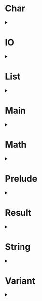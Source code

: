 # Char
<details>
  <summary></summary>

  <h4>
  
    ```
    type char :: Type
    
    ```
  
  </h4>
  <h4>
  
    ```
    foreign isLower, isUpper, isAlpha, isAlphaNum :: char -> bool
    
    
    ```
  
  </h4>
  <h4>
  
    ```
    foreign isDigit, isHexDigit :: char -> bool
    
    
    ```
  
  </h4>
  <h4>
  
    ```
    foreign isSpace :: char -> bool
    
    
    ```
  
  </h4>
  <h4>
  
    ```
    foreign toLower, toUpper :: char -> char
    
    
    ```
  
  </h4>
  <h4>
  
    ```
    foreign fromCode :: int -> char
    
    
    ```
  
  </h4>
  <h4>
  
    ```
    foreign toCode :: char -> int
    
    ```
  
  </h4>

</details>

# IO
<details>
  <summary></summary>

  <h4>
  
    ```
    infix ;; left 20
    
    
    ```
  
  </h4>
  <h4>
  
    ```
    type io :: Type -> Type
    
    
    ```
  
  </h4>
  <h4>
  
    ```
    foreign map :: any a b. (a -> b) -> io a -> io b
    
    
    ```
  
  </h4>
  <h4>
  
    ```
    foreign apply :: any a b. io (a -> b) -> io a -> io b
    
    
    ```
  
  </h4>
  <h4>
  
    ```
    foreign bind :: any a b. (a -> io b) -> io a -> io b
    
    
    ```
  
  </h4>
  <h4>
  
    ```
    val (;;) :: any a. io void -> io a -> io a
    
    ```
  
  </h4>
  <h4>
  
    ```
    foreign pure :: any a. a -> io a
    
    
    ```
  
  </h4>
  <h4>
  
    ```
    val none :: io void
    
    ```
  
  </h4>
  <h4>
  
    ```
    val map2
      :: any a1 a2 a3
       . (a1 -> a2 -> a3)
      -> io a1
      -> io a2
      -> io a3
    
    ```
  
  </h4>
  <h4>
  
    ```
    val map3
      :: any a1 a2 a3 a4
       . (a1 -> a2 -> a3 -> a4)
      -> io a1
      -> io a2
      -> io a3
      -> io a4
    
    ```
  
  </h4>
  <h4>
  
    ```
    val map4
      :: any a1 a2 a3 a4 a5
       . (a1 -> a2 -> a3 -> a4 -> a5)
      -> io a1
      -> io a2
      -> io a3
      -> io a4
      -> io a5
    
    ```
  
  </h4>
  <h4>
  
    ```
    val sequence :: any a. list (io a) -> io (list a)
    
    ```
  
  </h4>
  <h4>
  
    ```
    val sequenceMap :: any a b. (a -> io b) -> list a -> io (list b)
    
    ```
  
  </h4>

</details>

# List
<details>
  <summary></summary>

  <h4>
  
    ```
    infix : right 55
    
    ```
  
  </h4>
  <h4>
  
    ```
    infix ++ right 55
    
    
    ```
  
  </h4>
  <h4>
  
    ```
    type list :: Type -> Type
      where list a = [Empty := void; Cons := {Head := a; Tail := list a; nil}; nil]
      with makeList, getList
    
    
    ```
  
  </h4>
  <h4>
  
    ```
    val empty :: any a. list a
    
    ```
  
  </h4>
  <h4>
  
    ```
    val (:) :: any a. a -> list a -> list a
    
    ```
  
  </h4>
  <h4>
  
    ```
    val deconstruct :: any a b. b -> (a -> list a -> b) -> list a -> b
    
    ```
  
  </h4>
  <h4>
  
    ```
    val single :: any a. a -> list a
    
    ```
  
  </h4>
  <h4>
  
    ```
    val head :: any a. list a -> maybe a
    
    ```
  
  </h4>
  <h4>
  
    ```
    val tail :: any a. list a -> maybe (list a)
    
    ```
  
  </h4>
  <h4>
  
    ```
    val take :: any a. int -> list a -> list a
    
    ```
  
  </h4>
  <h4>
  
    ```
    val drop :: any a. int -> list a -> list a
    
    ```
  
  </h4>
  <h4>
  
    ```
    val get :: any a. int -> list a -> maybe a
    
    ```
  
  </h4>
  <h4>
  
    ```
    val isEmpty :: any a. list a -> bool
    
    ```
  
  </h4>
  <h4>
  
    ```
    val length :: any a. list a -> int
    
    ```
  
  </h4>
  <h4>
  
    ```
    val (++) :: any a. list a -> list a -> list a
    
    ```
  
  </h4>
  <h4>
  
    ```
    val concat :: any a. list (list a) -> list a
    
    ```
  
  </h4>
  <h4>
  
    ```
    val concatMap :: any a b. (a -> list b) -> list a -> list b
    
    ```
  
  </h4>
  <h4>
  
    ```
    val repeat :: any a. int -> a -> list a
    
    ```
  
  </h4>
  <h4>
  
    ```
    val reverse :: any a. list a -> list a
    
    ```
  
  </h4>
  <h4>
  
    ```
    val range :: int -> int -> list int
    
    ```
  
  </h4>
  <h4>
  
    ```
    val contains :: any a. a -> list a -> bool
    
    ```
  
  </h4>
  <h4>
  
    ```
    val find :: any a. a -> list a -> list int
    
    ```
  
  </h4>
  <h4>
  
    ```
    val findN :: any a. int -> a -> list a -> list int
    
    ```
  
  </h4>
  <h4>
  
    ```
    val map :: any a b. (a -> b) -> list a -> list b
    
    ```
  
  </h4>
  <h4>
  
    ```
    val mapIndex :: any a b. (int -> a -> b) -> list a -> list b
    
    ```
  
  </h4>
  <h4>
  
    ```
    val mapIndexN :: any a b. int -> (int -> a -> b) -> list a -> list b
    
    ```
  
  </h4>
  <h4>
  
    ```
    val mapResult :: any e a b. (a -> result e b) -> list a -> list b
    
    ```
  
  </h4>
  <h4>
  
    ```
    val separate :: any a b. list (a & b) -> list a & list b
    
    ```
  
  </h4>
  <h4>
  
    ```
    val filter :: any a. (a -> bool) -> list a -> list a
    
    ```
  
  </h4>
  <h4>
  
    ```
    val partition :: any a. (a -> bool) -> list a -> list a & list a
    
    ```
  
  </h4>
  <h4>
  
    ```
    val count :: any a. (a -> bool) -> list a -> int
    
    ```
  
  </h4>
  <h4>
  
    ```
    val some :: any a. (a -> bool) -> list a -> bool
    
    ```
  
  </h4>
  <h4>
  
    ```
    val all :: any a. (a -> bool) -> list a -> bool
    
    ```
  
  </h4>
  <h4>
  
    ```
    val foldLeft :: any a b. (b -> a -> b) -> b -> list a -> b
    
    ```
  
  </h4>
  <h4>
  
    ```
    val foldRight :: any a b. (a -> b -> b) -> b -> list a -> b
    
    ```
  
  </h4>
  <h4>
  
    ```
    val sum :: any x. list (num x) -> num x
    
    ```
  
  </h4>
  <h4>
  
    ```
    val product :: any x. list (num x) -> num x
    
    ```
  
  </h4>
  <h4>
  
    ```
    val sort :: any a. list a -> list a
    
    ```
  
  </h4>
  <h4>
  
    ```
    val sortBy :: any a b. (a -> b) -> list a -> list a
    
    ```
  
  </h4>
  <h4>
  
    ```
    val sortWith :: any a. (a -> a -> order) -> list a -> list a
    
    ```
  
  </h4>
  <h4>
  
    ```
    val apply :: any a b. list (a -> b) -> list a -> list b
    
    ```
  
  </h4>
  <h4>
  
    ```
    val map2
      :: any a1 a2 a3
       . (a1 -> a2 -> a3)
      -> list a1
      -> list a2
      -> list a3
    
    ```
  
  </h4>
  <h4>
  
    ```
    val map3
      :: any a1 a2 a3 a4
       . (a1 -> a2 -> a3 -> a4)
      -> list a1
      -> list a2
      -> list a3
      -> list a4
    
    ```
  
  </h4>
  <h4>
  
    ```
    val map4
      :: any a1 a2 a3 a4 a5
       . (a1 -> a2 -> a3 -> a4 -> a5)
      -> list a1
      -> list a2
      -> list a3
      -> list a4
      -> list a5
    
    ```
  
  </h4>
  <h4>
  
    ```
    val zipApply :: any a b. list (a -> b) -> list a -> list b
    
    ```
  
  </h4>
  <h4>
  
    ```
    val zip2
      :: any a1 a2 a3
       . (a1 -> a2 -> a3)
      -> list a1
      -> list a2
      -> list a3
    
    ```
  
  </h4>
  <h4>
  
    ```
    val zip3
      :: any a1 a2 a3 a4
       . (a1 -> a2 -> a3 -> a4)
      -> list a1
      -> list a2
      -> list a3
      -> list a4
    
    ```
  
  </h4>
  <h4>
  
    ```
    val zip4
      :: any a1 a2 a3 a4 a5
       . (a1 -> a2 -> a3 -> a4 -> a5)
      -> list a1
      -> list a2
      -> list a3
      -> list a4
      -> list a5
    
    ```
  
  </h4>

</details>

# Main
<details>
  <summary></summary>

  <h4>
  
    ```
    foreign debug :: any a. a -> io void
    
    
    ```
  
  </h4>
  <h4>
  
    ```
    val main :: io void
    
    ```
  
  </h4>

</details>

# Math
<details>
  <summary></summary>

  <h4>
  
    ```
    infix ** right 70
    
    
    ```
  
  </h4>
  <h4>
  
    ```
    val square, cube :: any x. num x -> num x
    
    ```
  
  </h4>
  <h4>
  
    ```
    foreign sqrt, cbrt :: float -> float
    
    
    ```
  
  </h4>
  <h4>
  
    ```
    foreign exp :: float -> float
    
    ```
  
  </h4>
  <h4>
  
    ```
    foreign (**) :: float -> float -> float
    
    
    ```
  
  </h4>
  <h4>
  
    ```
    foreign log :: float -> float
    
    
    ```
  
  </h4>
  <h4>
  
    ```
    val logBase :: float -> float -> float
    
    ```
  
  </h4>
  <h4>
  
    ```
    foreign pi :: float
    
    
    ```
  
  </h4>
  <h4>
  
    ```
    val tau :: float
    
    ```
  
  </h4>
  <h4>
  
    ```
    type angle = float
    
    
    ```
  
  </h4>
  <h4>
  
    ```
    val radians, degrees, turns :: float -> angle
    
    ```
  
  </h4>
  <h4>
  
    ```
    foreign sin, cos, tan :: angle -> float
    
    
    ```
  
  </h4>
  <h4>
  
    ```
    foreign asin, acos, atan :: float -> angle
    
    
    ```
  
  </h4>
  <h4>
  
    ```
    foreign atan2 :: float -> float -> angle
    
    
    ```
  
  </h4>
  <h4>
  
    ```
    foreign sinh, cosh, tanh :: angle -> float
    
    
    ```
  
  </h4>
  <h4>
  
    ```
    foreign asinh, acosh, atanh :: float -> angle
    
    
    ```
  
  </h4>
  <h4>
  
    ```
    foreign hypot :: float -> float -> float
    
    
    ```
  
  </h4>
  <h4>
  
    ```
    val distance :: float -> float -> float -> float -> float
    
    ```
  
  </h4>

</details>

# Prelude
<details>
  <summary></summary>

  <h4>
  
    ```
    infix ; right 10
    
    
    ```
  
  </h4>
  <h4>
  
    ```
    infix := non 15
    
    ```
  
  </h4>
  <h4>
  
    ```
    infix != non 15
    
    ```
  
  </h4>
  <h4>
  
    ```
    infix #= non 15
    
    
    ```
  
  </h4>
  <h4>
  
    ```
    infix # left 20
    
    
    ```
  
  </h4>
  <h4>
  
    ```
    infix $ right 25
    
    
    ```
  
  </h4>
  <h4>
  
    ```
    infix -> right 30
    
    
    ```
  
  </h4>
  <h4>
  
    ```
    infix & right 35
    
    
    ```
  
  </h4>
  <h4>
  
    ```
    infix || right 40
    
    
    ```
  
  </h4>
  <h4>
  
    ```
    infix && right 45
    
    
    ```
  
  </h4>
  <h4>
  
    ```
    infix == non 50
    
    ```
  
  </h4>
  <h4>
  
    ```
    infix /= non 50
    
    ```
  
  </h4>
  <h4>
  
    ```
    infix < non 50
    
    ```
  
  </h4>
  <h4>
  
    ```
    infix <= non 50
    
    ```
  
  </h4>
  <h4>
  
    ```
    infix > non 50
    
    ```
  
  </h4>
  <h4>
  
    ```
    infix >= non 50
    
    
    ```
  
  </h4>
  <h4>
  
    ```
    infix + left 60
    
    ```
  
  </h4>
  <h4>
  
    ```
    infix ~ left 60
    
    
    ```
  
  </h4>
  <h4>
  
    ```
    infix * left 65
    
    ```
  
  </h4>
  <h4>
  
    ```
    infix / left 65
    
    
    ```
  
  </h4>
  <h4>
  
    ```
    infix ? right 70
    
    ```
  
  </h4>
  <h4>
  
    ```
    infix ^ right 70
    
    
    ```
  
  </h4>
  <h4>
  
    ```
    infix << right 75
    
    ```
  
  </h4>
  <h4>
  
    ```
    infix >> left 75
    
    
    ```
  
  </h4>
  <h4>
  
    ```
    type (->) :: Type -> Type -> Type
    
    ```
  
  </h4>
  <h4>
  
    ```
    val identity :: any a. a -> a
    
    ```
  
  </h4>
  <h4>
  
    ```
    val const :: any a b. a -> b -> a
    
    ```
  
  </h4>
  <h4>
  
    ```
    val ($) :: any a b. (a -> b) -> a -> b
    
    ```
  
  </h4>
  <h4>
  
    ```
    val (#) :: any a b. a -> (a -> b) -> b
    
    ```
  
  </h4>
  <h4>
  
    ```
    val (<<) :: any a b c. (b -> c) -> (a -> b) -> (a -> c)
    
    ```
  
  </h4>
  <h4>
  
    ```
    val (>>) :: any a b c. (a -> b) -> (b -> c) -> (a -> c)
    
    ```
  
  </h4>
  <h4>
  
    ```
    type i :: Num
    
    ```
  
  </h4>
  <h4>
  
    ```
    type f :: Num
    
    ```
  
  </h4>
  <h4>
  
    ```
    type num :: Num -> Type
    
    ```
  
  </h4>
  <h4>
  
    ```
    type int = num i
    
    ```
  
  </h4>
  <h4>
  
    ```
    type float = num f
    
    ```
  
  </h4>
  <h4>
  
    ```
    foreign float :: int -> float
    
    
    ```
  
  </h4>
  <h4>
  
    ```
    foreign round, floor, ceil :: float -> int
    
    
    ```
  
  </h4>
  <h4>
  
    ```
    val trunc :: float -> int
    
    ```
  
  </h4>
  <h4>
  
    ```
    foreign (+), (~), (*) :: any x. num x -> num x -> num x
    
    
    ```
  
  </h4>
  <h4>
  
    ```
    foreign negate :: any x. num x -> num x
    
    ```
  
  </h4>
  <h4>
  
    ```
    foreign abs, signum :: any x. num x -> num x
    
    
    ```
  
  </h4>
  <h4>
  
    ```
    val constrain :: any x. num x -> num x -> num x -> num x
    
    ```
  
  </h4>
  <h4>
  
    ```
    foreign div, quot :: int -> int -> int
    
    
    ```
  
  </h4>
  <h4>
  
    ```
    foreign mod, rem :: int -> int -> int
    
    
    ```
  
  </h4>
  <h4>
  
    ```
    foreign (/) :: float -> float -> float
    
    
    ```
  
  </h4>
  <h4>
  
    ```
    type nil :: Row
    
    ```
  
  </h4>
  <h4>
  
    ```
    type (:=) :: Label -> Type -> Row -> Row
    
    ```
  
  </h4>
  <h4>
  
    ```
    type (;) f x = f x
    
    
    ```
  
  </h4>
  <h4>
  
    ```
    type record :: Row -> Type
    
    ```
  
  </h4>
  <h4>
  
    ```
    type variant :: Row -> Type
    
    ```
  
  </h4>
  <h4>
  
    ```
    type label :: Label -> Type
    
    ```
  
  </h4>
  <h4>
  
    ```
    type void = {nil}
    
    
    ```
  
  </h4>
  <h4>
  
    ```
    foreign void :: void
    
    
    ```
  
  </h4>
  <h4>
  
    ```
    foreign (?) :: any s a r. label s -> {s := a; r} -> a
    
    
    ```
  
  </h4>
  <h4>
  
    ```
    foreign delete :: any s a r. label s -> {s := a; r} -> {r}
    
    
    ```
  
  </h4>
  <h4>
  
    ```
    foreign (:=) :: any s a r. label s -> a -> {r} -> {s := a; r}
    
    
    ```
  
  </h4>
  <h4>
  
    ```
    val (!=) :: any s a b r. label s -> b -> {s := a; r} -> {s := b; r}
    
    ```
  
  </h4>
  <h4>
  
    ```
    val (#=) :: any s a b r. label s -> (a -> b) -> {s := a; r} -> {s := b; r}
    
    ```
  
  </h4>
  <h4>
  
    ```
    val (;) :: any a b. (a -> b) -> a -> b
    
    ```
  
  </h4>
  <h4>
  
    ```
    foreign (^) :: any s a r. label s -> a -> [s := a; r]
    
    
    ```
  
  </h4>
  <h4>
  
    ```
    foreign embed :: any s a r. label s -> [r] -> [s := a; r]
    
    
    ```
  
  </h4>
  <h4>
  
    ```
    foreign match :: any s a b r. label s -> (a -> b) -> ([r] -> b) -> [s := a; r] -> b
    
    
    ```
  
  </h4>
  <h4>
  
    ```
    val else :: any a b. a -> b -> a
    
    ```
  
  </h4>
  <h4>
  
    ```
    val only :: any s r. label s -> [s := void; r]
    
    ```
  
  </h4>
  <h4>
  
    ```
    type lazy a = void -> a
    
    
    ```
  
  </h4>
  <h4>
  
    ```
    val force :: any a. lazy a -> a
    
    ```
  
  </h4>
  <h4>
  
    ```
    val general :: any a b. lazy a -> b -> a
    
    ```
  
  </h4>
  <h4>
  
    ```
    type (&) a b = {First := a; Second := b; nil}
    
    
    ```
  
  </h4>
  <h4>
  
    ```
    val (&) :: any a b. a -> b -> a & b
    
    ```
  
  </h4>
  <h4>
  
    ```
    type bool = [True := void; False := void; nil]
    
    
    ```
  
  </h4>
  <h4>
  
    ```
    val true, false :: bool
    
    ```
  
  </h4>
  <h4>
  
    ```
    val not :: bool -> bool
    
    ```
  
  </h4>
  <h4>
  
    ```
    val and, or :: bool -> lazy bool -> bool
    
    ```
  
  </h4>
  <h4>
  
    ```
    expand (&&) x y = and x { y }
    
    ```
  
  </h4>
  <h4>
  
    ```
    expand (||) x y = or x { y }
    
    
    ```
  
  </h4>
  <h4>
  
    ```
    val if :: any a. bool -> lazy a -> lazy a -> a
    
    ```
  
  </h4>
  <h4>
  
    ```
    foreign (==) :: any a. a -> a -> bool
    
    
    ```
  
  </h4>
  <h4>
  
    ```
    val (/=) :: any a. a -> a -> bool
    
    ```
  
  </h4>
  <h4>
  
    ```
    foreign (<), (>) :: any a. a -> a -> bool
    
    
    ```
  
  </h4>
  <h4>
  
    ```
    val (<=), (>=) :: any a. a -> a -> bool
    
    ```
  
  </h4>
  <h4>
  
    ```
    foreign isFinite :: float -> bool
    
    
    ```
  
  </h4>
  <h4>
  
    ```
    val isInfinite :: float -> bool
    
    ```
  
  </h4>
  <h4>
  
    ```
    foreign isNaN :: float -> bool
    
    
    ```
  
  </h4>
  <h4>
  
    ```
    val min, max :: any a. a -> a -> a
    
    ```
  
  </h4>
  <h4>
  
    ```
    type order = [Less := void; Equal := void; Greater := void; nil]
    
    
    ```
  
  </h4>
  <h4>
  
    ```
    val compare :: any a. a -> a -> order
    
    ```
  
  </h4>

</details>

# Result
<details>
  <summary></summary>

  <h4>
  
    ```
    type result e a = [Error := e; Just := a; nil]
    
    
    ```
  
  </h4>
  <h4>
  
    ```
    type maybe a = result void a
    
    
    ```
  
  </h4>
  <h4>
  
    ```
    val nothing :: any a. maybe a
    
    ```
  
  </h4>
  <h4>
  
    ```
    val default :: any e a. a -> result e a -> a
    
    ```
  
  </h4>
  <h4>
  
    ```
    val map :: any e a b. (a -> b) -> result e a -> result e b
    
    ```
  
  </h4>
  <h4>
  
    ```
    val apply :: any e a b. result e (a -> b) -> result e a -> result e b
    
    ```
  
  </h4>
  <h4>
  
    ```
    val bind :: any e a b. (a -> result e b) -> result e a -> result e b
    
    ```
  
  </h4>
  <h4>
  
    ```
    val map2
      :: any e a1 a2 a3
       . (a1 -> a2 -> a3)
      -> result e a1
      -> result e a2
      -> result e a3
    
    ```
  
  </h4>
  <h4>
  
    ```
    val map3
      :: any e a1 a2 a3 a4
       . (a1 -> a2 -> a3 -> a4)
      -> result e a1
      -> result e a2
      -> result e a3
      -> result e a4
    
    ```
  
  </h4>
  <h4>
  
    ```
    val map4
      :: any e a1 a2 a3 a4 a5
       . (a1 -> a2 -> a3 -> a4 -> a5)
      -> result e a1
      -> result e a2
      -> result e a3
      -> result e a4
      -> result e a5
    
    ```
  
  </h4>
  <h4>
  
    ```
    val sequence :: any e a. list (result e a) -> result e (list a)
    
    ```
  
  </h4>
  <h4>
  
    ```
    val sequenceMap :: any e a b. (a -> result e b) -> list a -> result e (list b)
    
    ```
  
  </h4>

</details>

# String
<details>
  <summary></summary>

  <h4>
  
    ```
    infix <> left 60
    
    
    ```
  
  </h4>
  <h4>
  
    ```
    type string :: Type
    
    ```
  
  </h4>
  <h4>
  
    ```
    val isEmpty :: string -> bool
    
    ```
  
  </h4>
  <h4>
  
    ```
    foreign length :: string -> int
    
    
    ```
  
  </h4>
  <h4>
  
    ```
    foreign (<>) :: string -> string -> string
    
    
    ```
  
  </h4>
  <h4>
  
    ```
    val concat :: list string -> string
    
    ```
  
  </h4>
  <h4>
  
    ```
    val concatMap :: any a. (a -> string) -> list a -> string
    
    ```
  
  </h4>
  <h4>
  
    ```
    val join :: string -> list string -> string
    
    ```
  
  </h4>
  <h4>
  
    ```
    val joinMap :: any a. string -> (a -> string) -> list a -> string
    
    ```
  
  </h4>
  <h4>
  
    ```
    val repeat :: int -> string -> string
    
    ```
  
  </h4>
  <h4>
  
    ```
    foreign reverse :: string -> string
    
    
    ```
  
  </h4>
  <h4>
  
    ```
    foreign split :: string -> string -> list string
    
    
    ```
  
  </h4>
  <h4>
  
    ```
    foreign words, lines :: string -> list string
    
    
    ```
  
  </h4>
  <h4>
  
    ```
    foreign slice :: int -> int -> string -> string
    
    
    ```
  
  </h4>
  <h4>
  
    ```
    val takeLeft :: int -> string -> string
    
    ```
  
  </h4>
  <h4>
  
    ```
    val takeRight :: int -> string -> string
    
    ```
  
  </h4>
  <h4>
  
    ```
    val dropLeft :: int -> string -> string
    
    ```
  
  </h4>
  <h4>
  
    ```
    val dropRight :: int -> string -> string
    
    ```
  
  </h4>
  <h4>
  
    ```
    foreign toLower, toUpper :: string -> string
    
    
    ```
  
  </h4>
  <h4>
  
    ```
    val padLeft, padRight :: int -> string -> string
    
    ```
  
  </h4>
  <h4>
  
    ```
    foreign trim, trimLeft, trimRight :: string -> string
    
    
    ```
  
  </h4>
  <h4>
  
    ```
    foreign contains, startsWith, endsWith :: string -> string -> bool
    
    
    ```
  
  </h4>
  <h4>
  
    ```
    val find :: string -> string -> list int
    
    ```
  
  </h4>
  <h4>
  
    ```
    foreign replace :: string -> string -> string -> string
    
    
    ```
  
  </h4>
  <h4>
  
    ```
    foreign toInt :: string -> maybe int
    
    
    ```
  
  </h4>
  <h4>
  
    ```
    foreign fromInt :: int -> string
    
    
    ```
  
  </h4>
  <h4>
  
    ```
    foreign toFloat :: string -> maybe float
    
    
    ```
  
  </h4>
  <h4>
  
    ```
    foreign fromFloat :: float -> string
    
    
    ```
  
  </h4>
  <h4>
  
    ```
    foreign toList :: string -> list char
    
    
    ```
  
  </h4>
  <h4>
  
    ```
    foreign fromList :: list char -> string
    
    
    ```
  
  </h4>
  <h4>
  
    ```
    foreign cons :: char -> string -> string
    
    
    ```
  
  </h4>
  <h4>
  
    ```
    foreign deconstruct :: any a. a -> (char -> string -> a) -> string -> a
    
    
    ```
  
  </h4>
  <h4>
  
    ```
    foreign single :: char -> string
    
    
    ```
  
  </h4>
  <h4>
  
    ```
    val head :: string -> maybe char
    
    ```
  
  </h4>
  <h4>
  
    ```
    val tail :: string -> maybe string
    
    ```
  
  </h4>
  <h4>
  
    ```
    val get :: int -> string -> maybe char
    
    ```
  
  </h4>
  <h4>
  
    ```
    val map :: (char -> char) -> string -> string
    
    ```
  
  </h4>
  <h4>
  
    ```
    val mapIndex :: (int -> char -> char) -> string -> string
    
    ```
  
  </h4>
  <h4>
  
    ```
    val mapIndexN :: int -> (int -> char -> char) -> string -> string
    
    ```
  
  </h4>
  <h4>
  
    ```
    val filter :: (char -> bool) -> string -> string
    
    ```
  
  </h4>
  <h4>
  
    ```
    val partition :: (char -> bool) -> string -> string & string
    
    ```
  
  </h4>
  <h4>
  
    ```
    val count :: (char -> bool) -> string -> int
    
    ```
  
  </h4>
  <h4>
  
    ```
    val some :: (char -> bool) -> string -> bool
    
    ```
  
  </h4>
  <h4>
  
    ```
    val all :: (char -> bool) -> string -> bool
    
    ```
  
  </h4>
  <h4>
  
    ```
    val foldLeft :: any a. (a -> char -> a) -> a -> string -> a
    
    ```
  
  </h4>
  <h4>
  
    ```
    val foldRight :: any a. (char -> a -> a) -> a -> string -> a
    
    ```
  
  </h4>

</details>

# Variant
<details>
  <summary></summary>

  <h4>
  
    ```
    val map :: any s a b r. label s -> (a -> b) -> [s := a; r] -> [s := b; r]
    
    ```
  
  </h4>
  <h4>
  
    ```
    val apply :: any s a b r. label s -> [s := (a -> b); r] -> [s := a; r] -> [s := b; r]
    
    ```
  
  </h4>
  <h4>
  
    ```
    val bind :: any s a b r. label s -> (a -> [s := b; r]) -> [s := a; r] -> [s := b; r]
    
    ```
  
  </h4>
  <h4>
  
    ```
    val map2
      :: any s a1 a2 a3 r
       . label s
      -> (a1 -> a2 -> a3)
      -> [s := a1; r]
      -> [s := a2; r]
      -> [s := a3; r]
    
    ```
  
  </h4>
  <h4>
  
    ```
    val map3
      :: any s a1 a2 a3 a4 r
       . label s
      -> (a1 -> a2 -> a3 -> a4)
      -> [s := a1; r]
      -> [s := a2; r]
      -> [s := a3; r]
      -> [s := a4; r]
    
    ```
  
  </h4>
  <h4>
  
    ```
    val map4
      :: any s a1 a2 a3 a4 a5 r
       . label s
      -> (a1 -> a2 -> a3 -> a4 -> a5)
      -> [s := a1; r]
      -> [s := a2; r]
      -> [s := a3; r]
      -> [s := a4; r]
      -> [s := a5; r]
    
    ```
  
  </h4>
  <h4>
  
    ```
    val sequence :: any s a r. label s -> list [s := a; r] -> [s := list a; r]
    
    ```
  
  </h4>
  <h4>
  
    ```
    val sequenceMap :: any s a b r. label s -> (a -> [s := b; r]) -> list a -> [s := list b; r]
    
    ```
  
  </h4>

</details>

